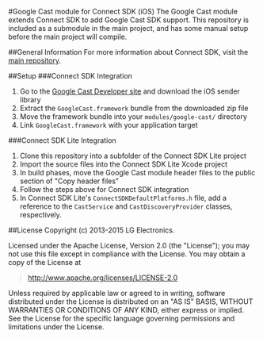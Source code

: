 #Google Cast module for Connect SDK (iOS)
The Google Cast module extends Connect SDK to add Google Cast SDK support. This repository is included as a submodule in the main project, and has some manual setup before the main project will compile.

##General Information
For more information about Connect SDK, visit the [main repository](https://github.com/ConnectSDK/Connect-SDK-iOS).

##Setup
###Connect SDK Integration
1. Go to the [Google Cast Developer site](https://developers.google.com/cast/docs/developers#libraries) and download the iOS sender library
2. Extract the `GoogleCast.framework` bundle from the downloaded zip file
3. Move the framework bundle into your `modules/google-cast/` directory
4. Link `GoogleCast.framework` with your application target

###Connect SDK Lite Integration
1. Clone this repository into a subfolder of the Connect SDK Lite project
2. Import the source files into the Connect SDK Lite Xcode project
3. In build phases, move the Google Cast module header files to the public section of "Copy header files"
4. Follow the steps above for Connect SDK integration
5. In Connect SDK Lite's `ConnectSDKDefaultPlatforms.h` file, add a reference to the `CastService` and `CastDiscoveryProvider` classes, respectively.

##License
Copyright (c) 2013-2015 LG Electronics.

Licensed under the Apache License, Version 2.0 (the "License");
you may not use this file except in compliance with the License.
You may obtain a copy of the License at

> http://www.apache.org/licenses/LICENSE-2.0

Unless required by applicable law or agreed to in writing, software
distributed under the License is distributed on an "AS IS" BASIS,
WITHOUT WARRANTIES OR CONDITIONS OF ANY KIND, either express or implied.
See the License for the specific language governing permissions and
limitations under the License.
